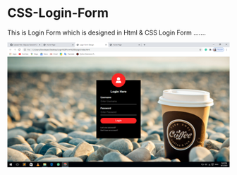 # CSS-Login-Form
This is Login Form which is designed in Html &amp; CSS
Login Form .......

![](https://github.com/Bapuso-Sawant/CSS-Login-Form/blob/master/Screenshot%20(800).png)


